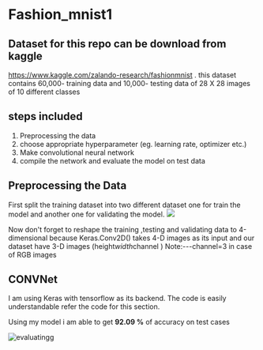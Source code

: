 # Fashion_mnist1

## Dataset for this repo can be download from kaggle 
https://www.kaggle.com/zalando-research/fashionmnist .
this dataset contains
60,000- training data and
10,000- testing data of 28 X 28 images of 10 different classes

## steps included
1) Preprocessing the data
2) choose appropriate hyperparameter (eg. learning rate, optimizer etc.)
3) Make convolutional neural network
4) compile the network and evaluate the model on test data

## Preprocessing the Data


 First split the  training dataset into two different dataset one for train the model and another one for validating the model.
 ![](https://user-images.githubusercontent.com/42611371/55674997-9ad04a00-58d9-11e9-9824-42853285a2c5.png)

Now don't forget to reshape the training ,testing and validating data to 4-dimensional because Keras.Conv2D() takes  4-D  images as its input and our dataset have 3-D images (height*width*channel )
 Note:---channel=3 in case of RGB images 

## CONVNet
I am using Keras with tensorflow as its backend. The code is easily understandable refer the code for this section.

Using my model i am able to get **92.09 %** of accuracy on test cases

![evaluatingg](https://user-images.githubusercontent.com/42611371/55675028-1e8a3680-58da-11e9-9365-f91a06133df1.png)


 
